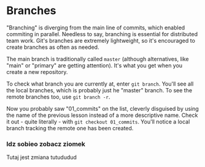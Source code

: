 # Branches
"Branching" is diverging from the main line of commits, which enabled
commiting in parallel. Needless to say, branching is essential for
distributed team work. Git's branches are extremely lightweight, so it's
encouraged to create branches as often as needed.

The main branch is traditionally called `master` (although alternatives,
like "main" or "primary" are getting attention). It's what you get when you
create a new repository.

To check what branch you are currently at, enter `git branch`. You'll see
all the local branches, which is probably just he "master" branch. To see
the remote branches too, use `git branch -r`.

Now you probably saw "01_commits" on the list, cleverly disguised by using
the name of the previous lesson instead of a more descriptive name.
Check it out - quite literally - with `git checkout 01_commits`. You'll
notice a local branch tracking the remote one has been created.

### Idz sobieo zobacz ziomek
Tutaj jest zmiana tutududud